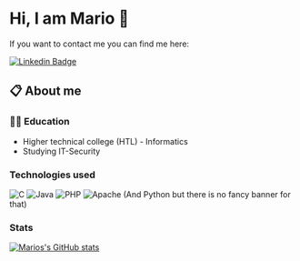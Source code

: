 # Hi, I am Mario 👋
If you want to contact me you can find me here:

[![Linkedin Badge](https://img.shields.io/badge/LinkedIn-0077B5?style=for-the-badge&logo=linkedin&logoColor=white)](https://www.linkedin.com/in/mario-holzer/)
## 📋 About me
### 👨‍🎓 Education
* Higher technical college (HTL) - Informatics
* Studying IT-Security

### Technologies used


![C](https://img.shields.io/badge/c-%2300599C.svg?style=for-the-badge&logo=c&logoColor=white)
![Java](https://img.shields.io/badge/java-%23ED8B00.svg?style=for-the-badge&logo=java&logoColor=white)
![PHP](https://img.shields.io/badge/php-%23777BB4.svg?style=for-the-badge&logo=php&logoColor=white)
![Apache](https://img.shields.io/badge/apache-%23D42029.svg?style=for-the-badge&logo=apache&logoColor=white)
(And Python but there is no fancy banner for that)

### Stats
[![Marios's GitHub stats](https://github-readme-stats.vercel.app/api?username=terminatortermi&show=reviews,discussions_started,discussions_answered&show_icons=true)](https://github.com/anuraghazra/github-readme-stats)
